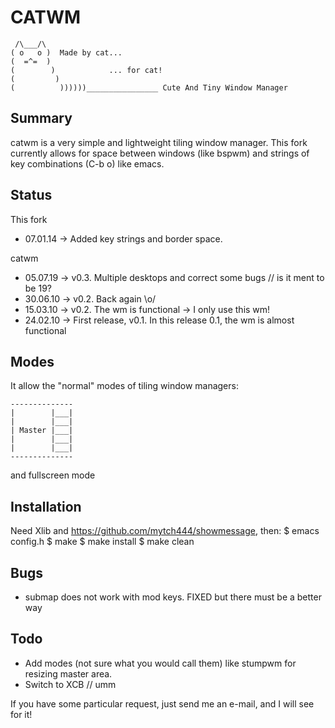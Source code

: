 CATWM
=====

     /\___/\
    ( o   o )  Made by cat...
    (  =^=  )
    (        )            ... for cat!
    (         )
    (          ))))))________________ Cute And Tiny Window Manager

Summary
-------

catwm is a very simple and lightweight tiling window manager.
This fork currently allows for space between windows (like bspwm)
and strings of key combinations (C-b o) like emacs.

Status
------
This fork

 * 07.01.14 -> Added key strings and border space.

catwm
 
 * 05.07.19 -> v0.3. Multiple desktops and correct some bugs // is it ment to be 19?
 * 30.06.10 -> v0.2. Back again \o/
 * 15.03.10 -> v0.2. The wm is functional -> I only use this wm!
 * 24.02.10 -> First release, v0.1. In this release 0.1, the wm is almost functional

Modes
-----

It allow the "normal" modes of tiling window managers:

    --------------
    |        |___|
    |        |___|
    | Master |___|
    |        |___|
    |        |___|
    --------------

and fullscreen mode

Installation
------------

Need Xlib and <https://github.com/mytch444/showmessage>, then:
    $ emacs config.h
    $ make
    $ make install
    $ make clean

Bugs
----
 * submap does not work with mod keys. FIXED but there must be a better way

Todo
----
 * Add modes (not sure what you would call them) like stumpwm for resizing master area.
 * Switch to XCB // umm

If you have some particular request, just send me an e-mail, and I will see for it!

